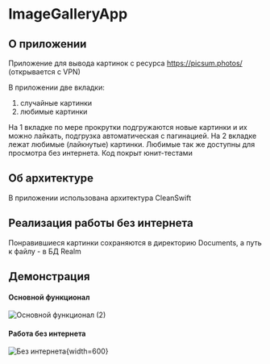 # ImageGalleryApp

## О приложении
Приложение для вывода картинок с ресурса https://picsum.photos/ (открывается с VPN)
 
В приложении две вкладки:
1) случайные картинки
2) любимые картинки

На 1 вкладке по мере прокрутки подгружаются новые картинки и их можно лайкать, подгрузка автоматическая с пагинацией.
На 2 вкладке лежат любимые (лайкнутые) картинки. Любимые так же доступны для просмотра без интернета.
Код покрыт юнит-тестами
## Об архитектуре
В приложении использована архитектура CleanSwift
## Реализация работы без интернета
Понравившиеся картинки сохраняются в директорию Documents, а путь к файлу - в БД Realm
## Демонстрация
#### Основной функционал
![Основной функционал (2)](https://github.com/bikmurzin/ImageGalleryApp/assets/51128795/a5860cb2-454b-40af-b880-c6f5c7cb404b)

#### Работа без интернета
![Без интернета](https://github.com/bikmurzin/ImageGalleryApp/assets/51128795/47bdc0d9-e73a-4738-b45c-71f7ee2f3146){width=600}

